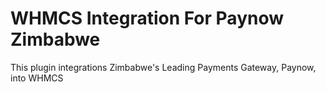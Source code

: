 # WHMCS Integration For Paynow Zimbabwe #


This plugin integrations Zimbabwe's Leading Payments Gateway, Paynow, into WHMCS